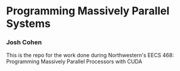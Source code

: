 # Programming Massively Parallel Systems
### Josh Cohen

This is the repo for the work done during Northwestern's EECS 468: Programming Massively Parallel Processors with CUDA
